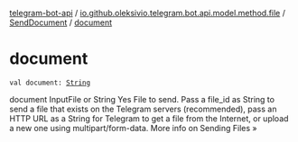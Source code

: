 [telegram-bot-api](../../index.md) / [io.github.oleksivio.telegram.bot.api.model.method.file](../index.md) / [SendDocument](index.md) / [document](./document.md)

# document

`val document: `[`String`](https://kotlinlang.org/api/latest/jvm/stdlib/kotlin/-string/index.html)

document	InputFile or String	Yes	File to send. Pass a file_id as String to send a file that exists on the Telegram servers (recommended), pass an HTTP URL as a String for Telegram to get a file from the Internet, or upload a new one using multipart/form-data. More info on Sending Files »

